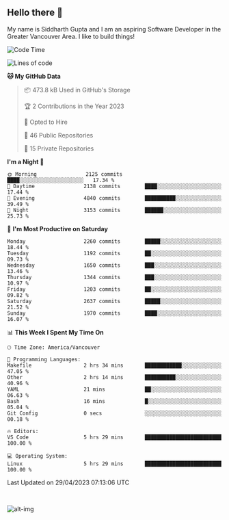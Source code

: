 ## Hello there :wave:

My name is Siddharth Gupta and I am an aspiring Software Developer in the Greater Vancouver Area. I like to build things!

<!-- ![gif](https://github.com/siddg97/siddg97/blob/master/dino.gif) -->

<!--START_SECTION:waka-->
![Code Time](http://img.shields.io/badge/Code%20Time-1%2C880%20hrs%2054%20mins-blue)

![Lines of code](https://img.shields.io/badge/From%20Hello%20World%20I%27ve%20Written-19.0%20million%20lines%20of%20code-blue)

**🐱 My GitHub Data** 

> 📦 473.8 kB Used in GitHub's Storage 
 > 
> 🏆 2 Contributions in the Year 2023
 > 
> 💼 Opted to Hire
 > 
> 📜 46 Public Repositories 
 > 
> 🔑 15 Private Repositories 
 > 
**I'm a Night 🦉** 

```text
🌞 Morning                2125 commits        ████░░░░░░░░░░░░░░░░░░░░░   17.34 % 
🌆 Daytime                2138 commits        ████░░░░░░░░░░░░░░░░░░░░░   17.44 % 
🌃 Evening                4840 commits        ██████████░░░░░░░░░░░░░░░   39.49 % 
🌙 Night                  3153 commits        ██████░░░░░░░░░░░░░░░░░░░   25.73 % 
```
📅 **I'm Most Productive on Saturday** 

```text
Monday                   2260 commits        █████░░░░░░░░░░░░░░░░░░░░   18.44 % 
Tuesday                  1192 commits        ██░░░░░░░░░░░░░░░░░░░░░░░   09.73 % 
Wednesday                1650 commits        ███░░░░░░░░░░░░░░░░░░░░░░   13.46 % 
Thursday                 1344 commits        ███░░░░░░░░░░░░░░░░░░░░░░   10.97 % 
Friday                   1203 commits        ██░░░░░░░░░░░░░░░░░░░░░░░   09.82 % 
Saturday                 2637 commits        █████░░░░░░░░░░░░░░░░░░░░   21.52 % 
Sunday                   1970 commits        ████░░░░░░░░░░░░░░░░░░░░░   16.07 % 
```


📊 **This Week I Spent My Time On** 

```text
🕑︎ Time Zone: America/Vancouver

💬 Programming Languages: 
Makefile                 2 hrs 34 mins       ████████████░░░░░░░░░░░░░   47.05 % 
Other                    2 hrs 14 mins       ██████████░░░░░░░░░░░░░░░   40.96 % 
YAML                     21 mins             ██░░░░░░░░░░░░░░░░░░░░░░░   06.63 % 
Bash                     16 mins             █░░░░░░░░░░░░░░░░░░░░░░░░   05.04 % 
Git Config               0 secs              ░░░░░░░░░░░░░░░░░░░░░░░░░   00.18 % 

🔥 Editors: 
VS Code                  5 hrs 29 mins       █████████████████████████   100.00 % 

💻 Operating System: 
Linux                    5 hrs 29 mins       █████████████████████████   100.00 % 
```


 Last Updated on 29/04/2023 07:13:06 UTC
<!--END_SECTION:waka-->

<br>

![alt-img](https://github-readme-stats.vercel.app/api?username=siddg97&count_private=true&theme=nightowl&show_icons=true)

